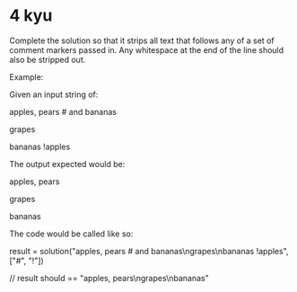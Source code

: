 # 4 kyu

Complete the solution so that it strips all text that follows any of a set of comment markers passed in. Any whitespace at the end of the line should also be stripped out.

Example:

Given an input string of:

apples, pears # and bananas

grapes

bananas !apples

The output expected would be:

apples, pears

grapes

bananas

The code would be called like so:

result = solution("apples, pears # and bananas\ngrapes\nbananas !apples", ["#", "!"])

// result should == "apples, pears\ngrapes\nbananas"

